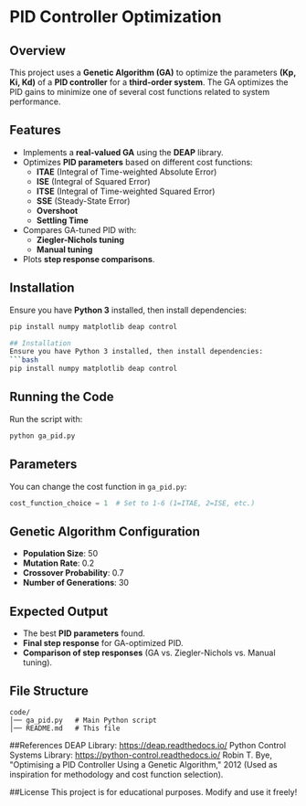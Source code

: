 # PID Controller Optimization

## Overview
This project uses a **Genetic Algorithm (GA)** to optimize the parameters **(Kp, Ki, Kd)** of a **PID controller** for a **third-order system**. The GA optimizes the PID gains to minimize one of several cost functions related to system performance.

## Features
- Implements a **real-valued GA** using the **DEAP** library.
- Optimizes **PID parameters** based on different cost functions:
  - **ITAE** (Integral of Time-weighted Absolute Error)
  - **ISE** (Integral of Squared Error)
  - **ITSE** (Integral of Time-weighted Squared Error)
  - **SSE** (Steady-State Error)
  - **Overshoot**
  - **Settling Time**
- Compares GA-tuned PID with:
  - **Ziegler-Nichols tuning**
  - **Manual tuning**
- Plots **step response comparisons**.

## Installation
Ensure you have **Python 3** installed, then install dependencies:
```bash
pip install numpy matplotlib deap control

## Installation
Ensure you have Python 3 installed, then install dependencies:
```bash
pip install numpy matplotlib deap control
```
## Running the Code
Run the script with:
```bash
python ga_pid.py
```
## Parameters
You can change the cost function in `ga_pid.py`:
```python
cost_function_choice = 1  # Set to 1-6 (1=ITAE, 2=ISE, etc.)
```
## Genetic Algorithm Configuration
- **Population Size**: 50
- **Mutation Rate**: 0.2
- **Crossover Probability**: 0.7
- **Number of Generations**: 30
## Expected Output
- The best **PID parameters** found.
- **Final step response** for GA-optimized PID.
- **Comparison of step responses** (GA vs. Ziegler-Nichols vs. Manual tuning).
## File Structure
```
code/
│── ga_pid.py   # Main Python script
│── README.md   # This file
```
##References
    DEAP Library: https://deap.readthedocs.io/
    Python Control Systems Library: https://python-control.readthedocs.io/
    Robin T. Bye, "Optimising a PID Controller Using a Genetic Algorithm," 2012 (Used as inspiration for methodology and cost function selection).

##License
This project is for educational purposes. Modify and use it freely!
